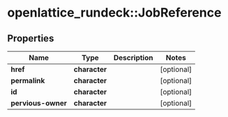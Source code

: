 # openlattice_rundeck::JobReference

## Properties
Name | Type | Description | Notes
------------ | ------------- | ------------- | -------------
**href** | **character** |  | [optional] 
**permalink** | **character** |  | [optional] 
**id** | **character** |  | [optional] 
**pervious-owner** | **character** |  | [optional] 


